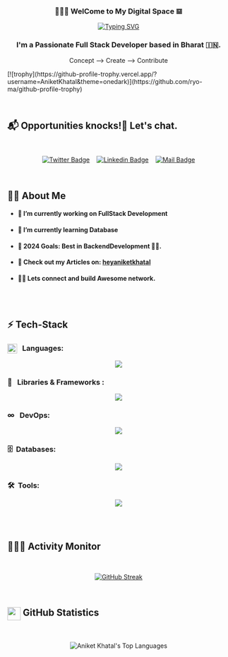 <h3 align="center">👨🏻‍💻 WelCome to My Digital Space 𝌏</h3>

<!-- Banner 
<p align="center">  
  <br>
  <img alt="Jio Network blocking the view? Network switch reveals the magic!"  src="./assets/banner.png">
<p/>
-->

<!-- Typing SVG -->
<p align ="center">
  <a href="https://git.io/typing-svg">
    <img src="https://readme-typing-svg.herokuapp.com?font=Fira+Code&duration=1500&pause=500&color=fdb74e&center=true&vCenter=true&lines=Full+Stack+Developer;Coding;Blue+Sky+Thinker;" alt="Typing SVG"/>
  </a>
</p>


<h3 align="center"> 
  I'm a Passionate Full Stack Developer based in Bharat 🇮🇳.
</h3>

<p align="center">
  Concept -->  Create -->  Contribute
</p>
<p>
  [![trophy](https://github-profile-trophy.vercel.app/?username=AniketKhatal&theme=onedark)](https://github.com/ryo-ma/github-profile-trophy)
</p>
<br/>

<!-- Social Media Links -->

## 📬 Opportunities knocks!🚪 Let's chat.

<br/>
<div align= center>

[![Twitter Badge](https://img.shields.io/badge/-@AniketKhatal-1ca0f1?style=flat&labelColor=1ca0f1&logo=twitter&logoColor=white&link=https://twitter.com/khatal_ak57)](https://twitter.com/khatal_ak57) &nbsp;&nbsp; [![Linkedin Badge](https://img.shields.io/badge/-AniketKhatal-0e76a8?style=flat&labelColor=0e76a8&logo=linkedin&logoColor=white)](https://www.linkedin.com/in/aniket-khatal/) &nbsp;&nbsp; [![Mail Badge](https://img.shields.io/badge/-AniketKhatal-c0392b?style=flat&labelColor=c0392b&logo=gmail&logoColor=white)](mailto:heyaniketkhatal@gmail.com)

</div>
</br>

<!-- More About Me -->

## 🙋‍♂️ About Me

- #### 🔭 I’m currently working on FullStack Development

- #### 🌱 I’m currently learning Database

- #### 🎯 2024 Goals: Best in BackendDevelopment 🥷🏻.

- #### 📝 Check out my Articles on: <a href="[https://medium.com/@heyaniketkhatal]" target="_blank">[heyaniketkhatal](https://medium.com/@heyaniketkhatal)</a>

- #### 🙋🏻 Lets connect and build Awesome network.

<br/><br/>

<!-- Techonologies that I'm working with -->

## ⚡️ Tech-Stack

### <img src = "https://media2.giphy.com/media/QssGEmpkyEOhBCb7e1/giphy.gif?cid=ecf05e47a0n3gi1bfqntqmob8g9aid1oyj2wr3ds3mg700bl&rid=giphy.gif" width = 22px align="top"/> &nbsp;&nbsp;Languages:

<div align="center">

<p align="center">
  <img src="https://skillicons.dev/icons?i=c,cpp,java,c#,html,css,javascript&theme=dark" />
</p>
</div>

### 🧩 &nbsp;&nbsp;Libraries & Frameworks :

<p align="center">
  <img src="https://skillicons.dev/icons?i=bootstrap,react,nodejs,express&theme=dark" />
</p>

### ∞ &nbsp; DevOps:

<p align="center">
  <img src="https://skillicons.dev/icons?i=docker,kubernetes,linux&theme=dark" />
</p>

### 🗄️ &nbsp;Databases:

<p align="center">
  <img src="https://skillicons.dev/icons?i=mongo,mysql&theme=dark" />
</p>

### 🛠️ &nbsp;Tools:

<p align="center">
  <img src="https://skillicons.dev/icons?i=git,github,vscode,eclipse,bash&theme=dark" />
</p>

<br/><br/>

<!-- GitHub Activity Tracker -->

## 👨🏻‍💻 Activity Monitor

<br/>
<p align="center">
 <a href="https://git.io/streak-stats"><img src="https://streak-stats.demolab.com?user=AniketKhatal&theme=dark&hide_border=true" alt="GitHub Streak" /></a>
</p>

<br/>

<!-- GitHub Stats -->

## <img src="https://media.giphy.com/media/iY8CRBdQXODJSCERIr/giphy.gif" width="30" height="30" align="top"> GitHub Statistics

<br/>
<p align="center">
  <img alt="Aniket Khatal's Top Languages" src="https://github-readme-stats.vercel.app/api/top-langs/?username=AniketKhatal&langs_count=8&count_private=true&layout=compact&theme=vision-friendly-dark&hide_border=true&bg_color=0D1117"/>
<p/>

<!--
<p align="center">
  <b>Note:</b> Top languages is only a metric of the languages my public code consists of and doesn't reflect experience or skill level.
</p>
-->
<br/>
